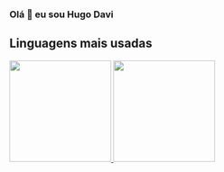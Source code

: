 ### Olá 👋 eu sou Hugo Davi

## Linguagens mais usadas

<div>
<a href="https://github.com/Hugo-Davi">
<img loading="lazy" height="180em" src="https://github-readme-stats.vercel.app/api/top-langs/?username=Hugo-Davi&layout=compact&langs_count=8&theme=dracula&count_private=true"/>
<img loading="lazy" height="180em" src="https://github-readme-stats.vercel.app/api?username=Hugo-Davi&show_icons=true&theme=dracula&include_all_commits=true&count_private=true"/>
</div>

